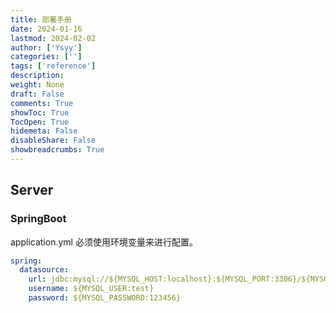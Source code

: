 ```yaml
---
title: 部署手册
date: 2024-01-16
lastmod: 2024-02-02
author: ['Ysyy']
categories: ['']
tags: ['reference']
description: 
weight: None
draft: False
comments: True
showToc: True
TocOpen: True
hidemeta: False
disableShare: False
showbreadcrumbs: True
---
```

## Server
### SpringBoot 

application.yml 必须使用环境变量来进行配置。

```yaml
spring:
  datasource:
    url: jdbc:mysql://${MYSQL_HOST:localhost}:${MYSQL_PORT:3306}/${MYSQL_DATABASE:test}?useUnicode=true&characterEncoding=utf-8&useSSL=false&serverTimezone=Asia/Shanghai
    username: ${MYSQL_USER:test}
    password: ${MYSQL_PASSWORD:123456}
```